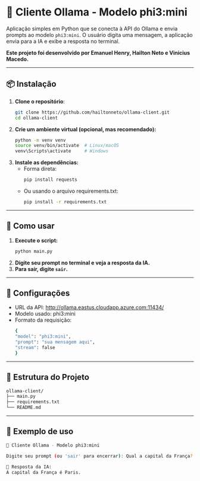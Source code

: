 # 🧠 Cliente Ollama - Modelo phi3:mini

Aplicação simples em Python que se conecta à API do Ollama e envia prompts ao modelo `phi3:mini`. O usuário digita uma mensagem, a aplicação envia para a IA e exibe a resposta no terminal.

**Este projeto foi desenvolvido por Emanuel Henry, Hailton Neto e Vinicius Macedo.**

---

## 📦 Instalação

1. **Clone o repositório**:
   ```bash
   git clone https://github.com/hailtonneto/ollama-client.git
   cd ollama-client
   ```
2. **Crie um ambiente virtual (opcional, mas recomendado):**
    ```bash
    python -m venv venv
    source venv/bin/activate  # Linux/macOS
    venv\Scripts\activate     # Windows
    ```
3. **Instale as dependências:**
    - Forma direta:
        ```bash
        pip install requests
        ```
    - Ou usando o arquivo requirements.txt:
        ```bash
        pip install -r requirements.txt
        ```

---

## 🚀 Como usar

1. **Execute o script:**
    ```bash
    python main.py
    ```
2. **Digite seu prompt no terminal e veja a resposta da IA.**
3. **Para sair, digite `sair`.**

---

## 🔧 Configurações

- URL da API: http://ollama.eastus.cloudapp.azure.com:11434/
- Modelo usado: phi3:mini
- Formato da requisição:
    ```bash
    {
    "model": "phi3:mini",
    "prompt": "sua mensagem aqui",
    "stream": false
    }
    ```

---

## 📁 Estrutura do Projeto

```bash
ollama-client/
├── main.py
├── requirements.txt
└── README.md
```

---

## 📄 Exemplo de uso

```bash
🧠 Cliente Ollama - Modelo phi3:mini

Digite seu prompt (ou 'sair' para encerrar): Qual a capital da França?

💬 Resposta da IA:
A capital da França é Paris.
```

